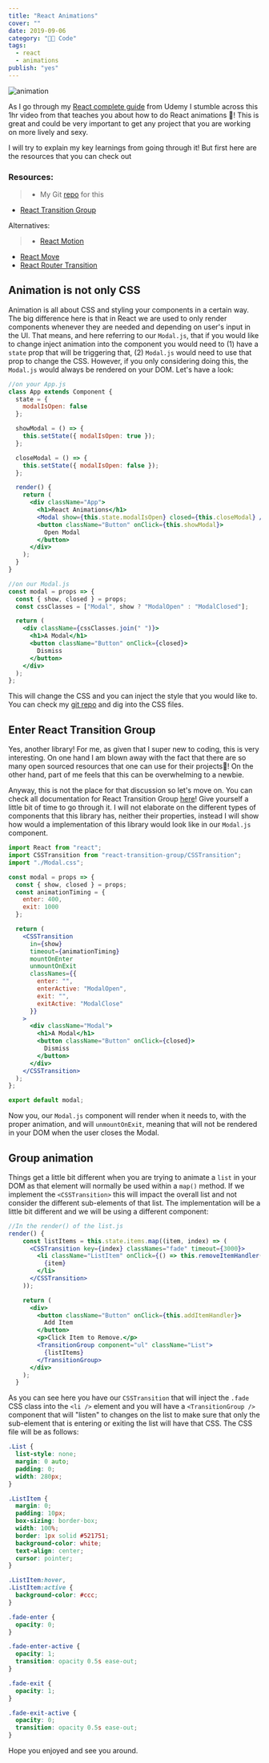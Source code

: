 ```yaml
---
title: "React Animations"
cover: ""
date: 2019-09-06
category: "👨‍💻 Code"
tags:
  - react
  - animations
publish: "yes"
---
```


![animation](https://github.com/tiagofsanchez/ReactAnimation/blob/master/images/chrome-capture.gif?raw=true)

As I go through my [React complete guide](https://www.udemy.com/react-the-complete-guide-incl-redux/) from Udemy I stumble across this 1hr video from that teaches you about how to do React animations 💨! This is great and could be very important to get any project that you are working on more lively and sexy.

I will try to explain my key learnings from going through it! But first here are the resources that you can check out

### Resources:

> - My Git [repo](https://github.com/tiagofsanchez/ReactAnimation) for this

- [React Transition Group](https://github.com/reactjs/react-transition-group)

Alternatives:

> - [React Motion](https://github.com/chenglou/react-motion)

- [React Move](https://react-move.js.org/#/)
- [React Router Transition](https://github.com/maisano/react-router-transition)

## Animation is not only CSS

Animation is all about CSS and styling your components in a certain way. The big difference here is that in React we are used to only render components whenever they are needed and depending on user's input in the UI. That means, and here referring to our `Modal.js`, that if you would like to change inject animation into the component you would need to (1) have a `state` prop that will be triggering that, (2) `Modal.js` would need to use that prop to change the CSS. However, if you only considering doing this, the `Modal.js` would always be rendered on your DOM. Let's have a look:

```jsx
//on your App.js
class App extends Component {
  state = {
    modalIsOpen: false
  };

  showModal = () => {
    this.setState({ modalIsOpen: true });
  };

  closeModal = () => {
    this.setState({ modalIsOpen: false });
  };

  render() {
    return (
      <div className="App">
        <h1>React Animations</h1>
        <Modal show={this.state.modalIsOpen} closed={this.closeModal} />
        <button className="Button" onClick={this.showModal}>
          Open Modal
        </button>
      </div>
    );
  }
}

//on our Modal.js
const modal = props => {
  const { show, closed } = props;
  const cssClasses = ["Modal", show ? "ModalOpen" : "ModalClosed"];

  return (
    <div className={cssClasses.join(" ")}>
      <h1>A Modal</h1>
      <button className="Button" onClick={closed}>
        Dismiss
      </button>
    </div>
  );
};
```

This will change the CSS and you can inject the style that you would like to. You can check my [git repo](https://github.com/tiagofsanchez/ReactAnimation) and dig into the CSS files.

## Enter React Transition Group

Yes, another library! For me, as given that I super new to coding, this is very interesting. On one hand I am blown away with the fact that there are so many open sourced resources that one can use for their projects🙏! On the other hand, part of me feels that this can be overwhelming to a newbie.

Anyway, this is not the place for that discussion so let's move on. You can check all documentation for React Transition Group [here](https://reactcommunity.org/react-transition-group/)! Give yourself a little bit of time to go through it. I will not elaborate on the different types of components that this library has, neither their properties, instead I will show how would a implementation of this library would look like in our `Modal.js` component.

```jsx
import React from "react";
import CSSTransition from "react-transition-group/CSSTransition";
import "./Modal.css";

const modal = props => {
  const { show, closed } = props;
  const animationTiming = {
    enter: 400,
    exit: 1000
  };

  return (
    <CSSTransition
      in={show}
      timeout={animationTiming}
      mountOnEnter
      unmountOnExit
      classNames={{
        enter: "",
        enterActive: "ModalOpen",
        exit: "",
        exitActive: "ModalClose"
      }}
    >
      <div className="Modal">
        <h1>A Modal</h1>
        <button className="Button" onClick={closed}>
          Dismiss
        </button>
      </div>
    </CSSTransition>
  );
};

export default modal;
```

Now you, our `Modal.js` component will render when it needs to, with the proper animation, and will `unmountOnExit`, meaning that will not be rendered in your DOM when the user closes the Modal.

## Group animation

Things get a little bit different when you are trying to animate a `list` in your DOM as that element will normally be used within a `map()` method. If we implement the `<CSSTransition>` this will impact the overall list and not consider the different sub-elements of that list. The implementation will be a little bit different and we will be using a different component:

```jsx
//In the render() of the list.js
render() {
    const listItems = this.state.items.map((item, index) => (
      <CSSTransition key={index} classNames="fade" timeout={3000}>
        <li className="ListItem" onClick={() => this.removeItemHandler(item)}>
          {item}
        </li>
      </CSSTransition>
    ));

    return (
      <div>
        <button className="Button" onClick={this.addItemHandler}>
          Add Item
        </button>
        <p>Click Item to Remove.</p>
        <TransitionGroup component="ul" className="List">
          {listItems}
        </TransitionGroup>
      </div>
    );
  }

```

As you can see here you have our `CSSTransition` that will inject the `.fade` CSS class into the `<li />` element and you will have a `<TransitionGroup />` component that will "listen" to changes on the list to make sure that only the sub-element that is entering or exiting the list will have that CSS. The CSS file will be as follows:

```css
.List {
  list-style: none;
  margin: 0 auto;
  padding: 0;
  width: 280px;
}

.ListItem {
  margin: 0;
  padding: 10px;
  box-sizing: border-box;
  width: 100%;
  border: 1px solid #521751;
  background-color: white;
  text-align: center;
  cursor: pointer;
}

.ListItem:hover,
.ListItem:active {
  background-color: #ccc;
}

.fade-enter {
  opacity: 0;
}

.fade-enter-active {
  opacity: 1;
  transition: opacity 0.5s ease-out;
}

.fade-exit {
  opacity: 1;
}

.fade-exit-active {
  opacity: 0;
  transition: opacity 0.5s ease-out;
}
```

Hope you enjoyed and see you around.
